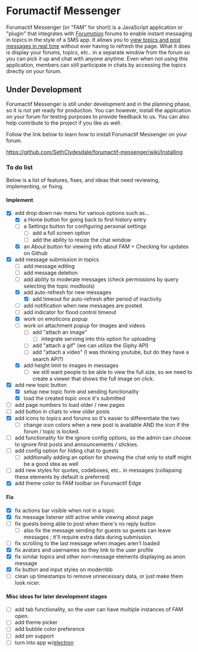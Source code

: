 # Forumactif Messenger
Forumactif Messenger (or "FAM" for short) is a JavaScript application or "plugin" that integrates with [Forumotion](https://www.forumotion.com/) forums to enable instant messaging in topics in the style of a SMS app. It allows you to [view topics and post messages in real time](https://i58.servimg.com/u/f58/18/21/41/30/w4f56y10.gif) without ever having to refresh the page. What it does is display your forums, topics, etc.. in a separate window from the forum so you can pick it up and chat with anyone anytime. Even when not using this application, members can still participate in chats by accessing the topics directly on your forum.


## Under Development
Forumactif Messenger is still under development and in the planning phase, so it is not yet ready for production. You can however, install the application on your forum for testing purposes to provide feedback to us. You can also help contribute to the project if you like as well.

Follow the link below to learn how to install Forumactif Messenger on your forum.

https://github.com/SethClydesdale/forumactif-messenger/wiki/Installing


### To do list
Below is a list of features, fixes, and ideas that need reviewing, implementing, or fixing.

#### Implement
- [x] add drop down nav menu for various options such as...
  - [x] a Home button for going back to first history entry
  - [ ] a Settings button for configuring personal settings
    - [ ] add a full screen option
    - [ ] add the ability to resize the chat window
  - [x] an About button for viewing info about FAM + Checking for updates on Github
- [x] add message submission in topics
  - [ ] add message editing
  - [ ] add message deletion
  - [ ] add ability to moderate messages (check permissions by query selecting the topic modtools)
  - [x] add auto-refresh for new messages
    - [x] add timeout for auto-refresh after period of inactivity
  - [ ] add notification when new messages are posted
  - [ ] add indicator for flood control timeout
  - [x] work on emoticons popup
  - [ ] work on attachment popup for images and videos
    - [ ] add "attach an image"
      - [ ] integrate servimg into this option for uploading
    - [ ] add "attach a gif" (we can utilize the Giphy API)
    - [ ] add "attach a video" (I was thinking youtube, but do they have a search API?)
  - [x] add height limit to images in messages
    - [ ] we still want people to be able to view the full size, so we need to create a viewer that shows the full image on click.
- [x] add new topic button
  - [x] setup new topic form and sending functionality
  - [x] load the created topic once it's submitted
- [ ] add page numbers to load older / new pages
- [ ] add button in chats to view older posts
- [x] add icons to topics and forums so it's easier to differentiate the two
  - [ ] change icon colors when a new post is available AND the icon if the forum / topic is locked.
- [ ] add functionality for the ignore config options, so the admin can choose to ignore first posts and announcements / stickies.
- [ ] add config option for hiding chat to guests
  - [ ] additionally adding an option for showing the chat only to staff might be a good idea as well
- [ ] add new styles for quotes, codeboxes, etc.. in messages (collapsing these elements by default is preferred)
- [x] add theme color to FAM toolbar on Forumactif Edge

#### Fix
- [x] fix actions bar visible when not in a topic
- [x] fix message listener still active while viewing about page
- [ ] fix guests being able to post when there's no reply button
  - [ ] also fix the message sending for guests so guests can leave messages ; it'll require extra data during submission.
- [ ] fix scrolling to the last message when images aren't loaded
- [x] fix avatars and usernames so they link to the user profile
- [x] fix similar topics and other non-message elements displaying as anon message
- [x] fix button and input styles on modernbb
- [ ] clean up timestamps to remove unnecessary data, or just make them look nicer.

#### Misc ideas for later development stages
- [ ] add tab functionality, so the user can have multiple instances of FAM open.
- [ ] add theme picker
- [ ] add bubble color preference
- [ ] add pm support
- [ ] turn into app w/[electron](https://electron.atom.io/)
